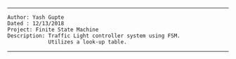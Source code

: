 ************************************************************
	Author: Yash Gupte
	Dated : 12/13/2018
	Project: Finite State Machine
	Description: Traffic Light controller system using FSM.
				 Utilizes a look-up table.
************************************************************

